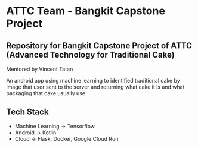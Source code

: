 # ATTC Team - Bangkit Capstone Project
## Repository for Bangkit Capstone Project of ATTC (Advanced Technology for Traditional Cake)
Mentored by Vincent Tatan

An android app using machine learning to identified traditional cake by image that user sent to the server and returning what cake it is and what packaging that cake usually use.

## Tech Stack
- Machine Learning -> Tensorflow
- Android -> Kotlin
- Cloud -> Flask, Docker, Google Cloud Run
